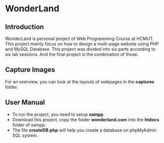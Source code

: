 # WonderLand
## Introduction 
WonderLand is personal project of Web Programming Course at HCMUT. This project mainly focus on how to design a multi-page website using PHP and MySQL Database.
This project was divided into six parts according to six lab sessions. And the final project is the combination of those.

## Capture Images
For an overview, you can look at the layouts of webpages in the **captures** folder.

## User Manual
- To run the project, you need to setup **xampp**.
- Download this project, copy the folder **wonderland.com** into the **htdocs** folder of xampp.
- The file **createDB.php** will help you create a database on phpMyAdmin SQL system.
